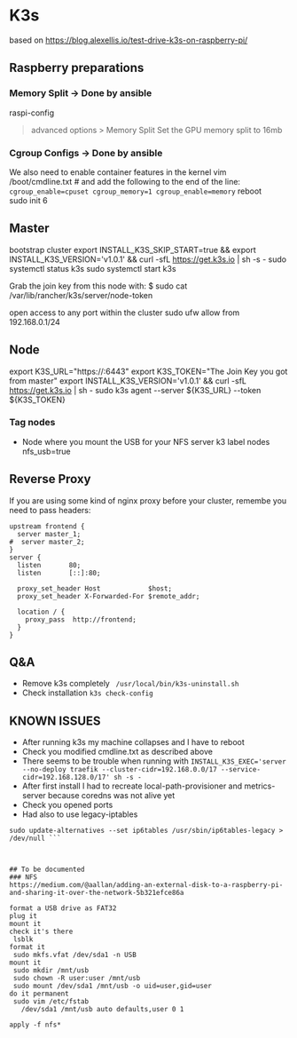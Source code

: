 # K3s
 based on https://blog.alexellis.io/test-drive-k3s-on-raspberry-pi/

## Raspberry preparations
### Memory Split -> Done by ansible
raspi-config
> advanced options > Memory Split
Set the GPU memory split to 16mb 

### Cgroup Configs -> Done by ansible
We also need to enable container features in the kernel
vim /boot/cmdline.txt # and add the following to the end of the line:
``` cgroup_enable=cpuset cgroup_memory=1 cgroup_enable=memory```
reboot  
sudo init 6  
  
## Master
bootstrap cluster
export INSTALL_K3S_SKIP_START=true && export INSTALL_K3S_VERSION='v1.0.1' && curl -sfL https://get.k3s.io | sh -s -
sudo systemctl status k3s
sudo systemctl start k3s

Grab the join key from this node with:
$ sudo cat /var/lib/rancher/k3s/server/node-token

open access to any port within the cluster
sudo ufw allow from 192.168.0.1/24

## Node
export K3S_URL="https://<hostname of master>:6443"
export K3S_TOKEN="The Join Key you got from master"
export INSTALL_K3S_VERSION='v1.0.1' && curl -sfL https://get.k3s.io | sh -
sudo k3s agent --server ${K3S_URL} --token ${K3S_TOKEN}

### Tag nodes
- Node where you mount the USB for your NFS server
k3 label nodes <your-node-name> nfs_usb=true

## Reverse Proxy
If you are using some kind of nginx proxy before your cluster, remembe you need to pass headers:
```
upstream frontend {
  server master_1;
#  server master_2;
}
server {
  listen       80;
  listen       [::]:80;

  proxy_set_header Host            $host;
  proxy_set_header X-Forwarded-For $remote_addr;

  location / {
    proxy_pass  http://frontend;
  }
}
```

## Q&A
- Remove k3s completely
``` /usr/local/bin/k3s-uninstall.sh```
- Check installation
``` k3s check-config ```

## KNOWN ISSUES
- After running k3s my machine collapses and I have to reboot
 - Check you modified cmdline.txt as described above
 - There seems to be trouble when running with 
 ``` INSTALL_K3S_EXEC='server --no-deploy traefik --cluster-cidr=192.168.0.0/17 --service-cidr=192.168.128.0/17' sh -s - ```
- After first install I had to recreate local-path-provisioner and metrics-server because coredns was not alive yet
 - Check you opened ports
 - Had also to use legacy-iptables
``` sudo update-alternatives --set iptables /usr/sbin/iptables-legacy > /dev/null
sudo update-alternatives --set ip6tables /usr/sbin/ip6tables-legacy > /dev/null ```



## To be documented
### NFS
https://medium.com/@aallan/adding-an-external-disk-to-a-raspberry-pi-and-sharing-it-over-the-network-5b321efce86a

format a USB drive as FAT32
plug it
mount it
check it's there
 lsblk
format it
 sudo mkfs.vfat /dev/sda1 -n USB
mount it
 sudo mkdir /mnt/usb
 sudo chown -R user:user /mnt/usb
 sudo mount /dev/sda1 /mnt/usb -o uid=user,gid=user
do it permanent
 sudo vim /etc/fstab
   /dev/sda1 /mnt/usb auto defaults,user 0 1

apply -f nfs*

